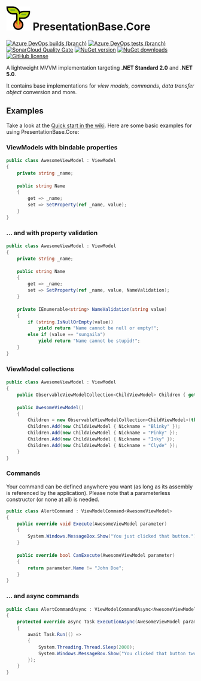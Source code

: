 # ![PresentationBase.Core Logo](https://raw.githubusercontent.com/sungaila/PresentationBase.Core/master/Icon_64.png) PresentationBase.Core

[![Azure DevOps builds (branch)](https://img.shields.io/azure-devops/build/sungaila/2dc19da0-58ad-4e78-b091-a473a1ad54a8/1/master?style=flat-square)](https://dev.azure.com/sungaila/PresentationBase.Core/_build/latest?definitionId=1&branchName=master)
[![Azure DevOps tests (branch)](https://img.shields.io/azure-devops/tests/sungaila/PresentationBase.Core/1/master?style=flat-square)](https://dev.azure.com/sungaila/PresentationBase.Core/_build/latest?definitionId=1&branchName=master)
[![SonarCloud Quality Gate](https://img.shields.io/sonar/quality_gate/sungaila_PresentationBase.Core?server=https%3A%2F%2Fsonarcloud.io&style=flat-square)](https://sonarcloud.io/dashboard?id=sungaila_PresentationBase.Core)
[![NuGet version](https://img.shields.io/nuget/v/PresentationBase.Core.svg?style=flat-square)](https://www.nuget.org/packages/PresentationBase.Core/)
[![NuGet downloads](https://img.shields.io/nuget/dt/PresentationBase.Core.svg?style=flat-square)](https://www.nuget.org/packages/PresentationBase.Core/)
[![GitHub license](https://img.shields.io/github/license/sungaila/PresentationBase.Core?style=flat-square)](https://github.com/sungaila/PresentationBase.Core/blob/master/LICENSE)

A lightweight MVVM implementation targeting **.NET Standard 2.0** and **.NET 5.0**.

It contains base implementations for *view models*, *commands*, *data transfer object* conversion and more.

## Examples
Take a look at the [Quick start in the wiki](https://github.com/sungaila/PresentationBase.Core/wiki). Here are some basic examples for using PresentationBase.Core:

### ViewModels with bindable properties
```csharp
public class AwesomeViewModel : ViewModel
{
    private string _name;
  
    public string Name
    {
        get => _name;
        set => SetProperty(ref _name, value);
    }
}
```

### ... and with property validation
```csharp
public class AwesomeViewModel : ViewModel
{
    private string _name;

    public string Name
    {
        get => _name;
        set => SetProperty(ref _name, value, NameValidation);
    }

    private IEnumerable<string> NameValidation(string value)
    {
        if (string.IsNullOrEmpty(value))
            yield return "Name cannot be null or empty!";
        else if (value == "sungaila")
            yield return "Name cannot be stupid!";
    }
}
```

### ViewModel collections
```csharp
public class AwesomeViewModel : ViewModel
{
    public ObservableViewModelCollection<ChildViewModel> Children { get; }
    
    public AwesomeViewModel()
    {
        Children = new ObservableViewModelCollection<ChildViewModel>(this);
        Children.Add(new ChildViewModel { Nickname = "Blinky" });
        Children.Add(new ChildViewModel { Nickname = "Pinky" });
        Children.Add(new ChildViewModel { Nickname = "Inky" });
        Children.Add(new ChildViewModel { Nickname = "Clyde" });
    }
}
```

### Commands
Your command can be defined anywhere you want (as long as its assembly is referenced by the application). Please note that a parameterless constructor (or none at all) is needed.
```csharp
public class AlertCommand : ViewModelCommand<AwesomeViewModel>
{
    public override void Execute(AwesomeViewModel parameter)
    {
        System.Windows.MessageBox.Show("You just clicked that button.");
    }

    public override bool CanExecute(AwesomeViewModel parameter)
    {
        return parameter.Name != "John Doe";
    }
}
```

### ... and async commands
```csharp
public class AlertCommandAsync : ViewModelCommandAsync<AwesomeViewModel>
{
    protected override async Task ExecutionAsync(AwesomeViewModel parameter)
    {
        await Task.Run(() =>
        {
            System.Threading.Thread.Sleep(2000);
            System.Windows.MessageBox.Show("You clicked that button two seconds ago.");
        });
    }
}
```
